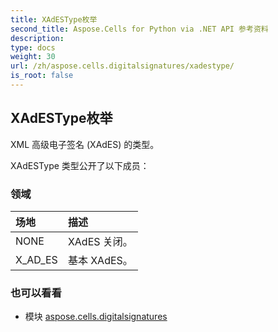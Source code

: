 ```yaml
---
title: XAdESType枚举
second_title: Aspose.Cells for Python via .NET API 参考资料
description:
type: docs
weight: 30
url: /zh/aspose.cells.digitalsignatures/xadestype/
is_root: false
---
```

## XAdESType枚举
XML 高级电子签名 (XAdES) 的类型。



XAdESType 类型公开了以下成员：

### 领域
|场地|描述|
| :- | :- |
| NONE | XAdES 关闭。|
| X_AD_ES |基本 XAdES。|



### 也可以看看
* 模块 [aspose.cells.digitalsignatures](..)

